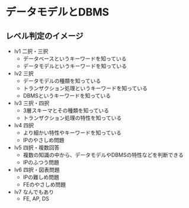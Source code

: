 # データモデルとDBMS

## レベル判定のイメージ

- lv1 二択・三択
  - データベースというキーワードを知っている
  - データモデルというキーワードを知っている
- lv2 三択
  - データモデルの種類を知っている
  - トランザクション処理というキーワードを知っている
  - DBMSというキーワードを知っている
- lv3 三択・四択
  - 3層スキーマとその種類を知っている
  - トランザクション処理の特性を知っている
- lv4 四択
  - より細かい特性やキーワードを知っている
  - IPのやさしめ問題
- lv5 四択・複数回答
  - 複数の知識の中から、データモデルやDBMSの特性などを判断できる
  - IPのふつう問題
- lv6 四択・図表問題
  - IPの難しめ問題
  - FEのやさしめ問題
- lv7 なんでもあり
  - FE, AP, DS
